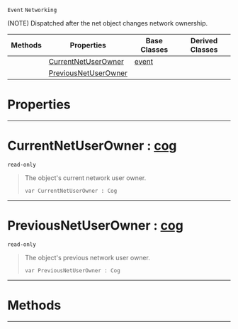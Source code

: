  `Event` `Networking`



(NOTE) Dispatched after the net object changes network ownership.

|Methods|Properties|Base Classes|Derived Classes|
|---|---|---|---|
| |[ CurrentNetUserOwner](https://plasmaengine.github.io/PlasmaDocs/Plasma1/C++/code_reference/class_reference/netuserownerchanged.markdown#currentnetuserowner-plasma)|[event](https://plasmaengine.github.io/PlasmaDocs/Plasma1/C++/code_reference/class_reference/event.markdown)| |
| |[ PreviousNetUserOwner](https://plasmaengine.github.io/PlasmaDocs/Plasma1/C++/code_reference/class_reference/netuserownerchanged.markdown#previousnetuserowner-zer)| | |


 #  Properties


---  
 #  CurrentNetUserOwner : [cog](https://plasmaengine.github.io/PlasmaDocs/Plasma1/C++/code_reference/class_reference/cog.markdown)

 `read-only`

> The object's current network user owner.
> ``` lang=cpp, name=Lightning
> var CurrentNetUserOwner : Cog


---  
 #  PreviousNetUserOwner : [cog](https://plasmaengine.github.io/PlasmaDocs/Plasma1/C++/code_reference/class_reference/cog.markdown)

 `read-only`

> The object's previous network user owner.
> ``` lang=cpp, name=Lightning
> var PreviousNetUserOwner : Cog


---  
 #  Methods


---  
 

 